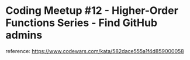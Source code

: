 # Coding Meetup #12 - Higher-Order Functions Series - Find GitHub admins

reference: https://www.codewars.com/kata/582dace555a1f4d859000058